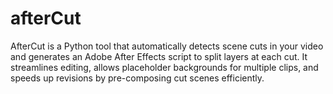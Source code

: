 # afterCut
AfterCut is a Python tool that automatically detects scene cuts in your video and generates an Adobe After Effects script to split layers at each cut. It streamlines editing, allows placeholder backgrounds for multiple clips, and speeds up revisions by pre-composing cut scenes efficiently.

